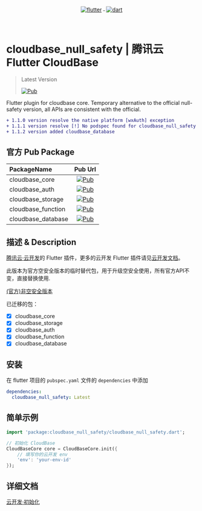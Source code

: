 <p align="center">
  <a href="https://flutter.dev/">
    <img src="https://www.vectorlogo.zone/logos/flutterio/flutterio-ar21.svg" alt="flutter" style="vertical-align:top; margin:4px;">
  </a>
  <a href="https://dart.dev/">
    <img src="https://www.vectorlogo.zone/logos/dartlang/dartlang-ar21.svg" alt="dart" style="vertical-align:top; margin:4px;">
  </a>
</p>
<br/>

# cloudbase_null_safety | 腾讯云 Flutter CloudBase

> Latest Version
> 
> [![Pub](https://shields.io/badge/pub-v1.1.2-ff69b4)](https://pub.flutter-io.cn/packages/cloudbase_null_safety)
> 
Flutter plugin for cloudbase core. Temporary alternative to the official null-safety version, all APIs are consistent with the official.

```diff
+ 1.1.0 version resolve the native platform [wxAuth] exception
+ 1.1.1 version resolve [!] No podspec found for cloudbase_null_safety in .symlinks/plugins/cloudbase_null_safety/ios
+ 1.1.2 version added cloudbase_database
```

## 官方 Pub Package
|PackageName|Pub Url|
| :------------ |:---------------:|
| cloudbase_core | [![Pub](https://img.shields.io/pub/v/cloudbase_core)]() |
| cloudbase_auth | [![Pub](https://img.shields.io/pub/v/cloudbase_auth)]() |
| cloudbase_storage | [![Pub](https://img.shields.io/pub/v/cloudbase_storage)]() |
| cloudbase_function | [![Pub](https://img.shields.io/pub/v/cloudbase_function)]() |
| cloudbase_database | [![Pub](https://img.shields.io/pub/v/cloudbase_database)]() |

## 描述 & Description

<!-- [![Pub](https://img.shields.io/pub/v/cloudbase_core)]() -->

[腾讯云·云开发](https://www.cloudbase.net/)的 Flutter 插件，更多的云开发 Flutter 插件请见[云开发文档](https://docs.cloudbase.net/api-reference/flutter/install.html)。

此版本为官方空安全版本的临时替代包，用于升级空安全使用，所有官方API不变，直接替换使用.

[(官方)非空安全版本](https://pub.dev/packages/cloudbase_core/)

已迁移的包：
- [x] cloudbase_core
- [x] cloudbase_storage
- [x] cloudbase_auth
- [x] cloudbase_function
- [x] cloudbase_database

## 安装

在 flutter 项目的 `pubspec.yaml` 文件的 `dependencies` 中添加

```yaml
dependencies:
  cloudbase_null_safety: Latest
```

## 简单示例

```dart
import 'package:cloudbase_null_safety/cloudbase_null_safety.dart';

// 初始化 CloudBase
CloudBaseCore core = CloudBaseCore.init({
    // 填写你的云开发 env
    'env': 'your-env-id'
});
```

## 详细文档

[云开发·初始化](https://docs.cloudbase.net/api-reference/flutter/initialization)
